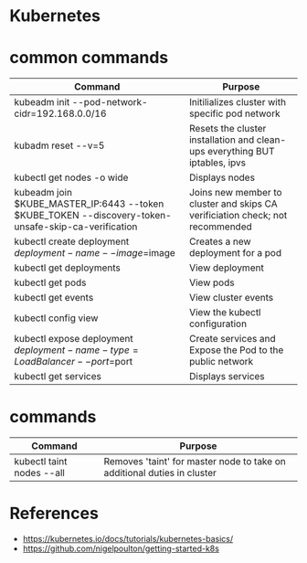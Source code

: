 # Kubernetes 

# common commands

|Command|Purpose|
|-------|-------|
|kubeadm init --pod-network-cidr=192.168.0.0/16| Initilializes cluster with specific pod network|
|kubadm reset --v=5| Resets the cluster installation and clean-ups everything BUT iptables, ipvs|
|kubectl get nodes -o wide| Displays nodes|
|kubeadm join $KUBE_MASTER_IP:6443 --token $KUBE_TOKEN --discovery-token-unsafe-skip-ca-verification|  Joins new member to cluster and skips CA verificiation check; not recommended|
|kubectl create  deployment $deployment-name --image=$image| Creates a new deployment for a pod|
|kubectl get deployments| View deployment|
|kubectl get pods| View pods|
|kubectl get events| View cluster events|
|kubectl config view| View the kubectl configuration|
|kubectl expose deployment $deployment-name -type=LoadBalancer --port=$port| Create services and Expose the Pod to the public network|
|kubectl get services|Displays  services|


# commands
|Command|Purpose|
|-------|-------|
|kubectl taint nodes --all <node>| Removes 'taint' for master node to take on  additional duties in cluster|

# References
- https://kubernetes.io/docs/tutorials/kubernetes-basics/
- https://github.com/nigelpoulton/getting-started-k8s

